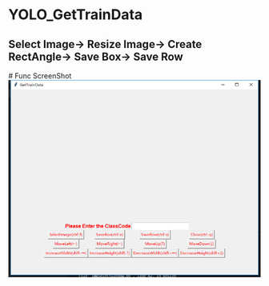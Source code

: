 ﻿# YOLO_GetTrainData
 ## Select Image-> Resize Image-> Create RectAngle-> Save Box-> Save Row
﻿# Func ScreenShot
![func screenshot](https://github.com/kukumaya/YOLO_GetTrainData/blob/master/GetTrainData.png "func menu")
